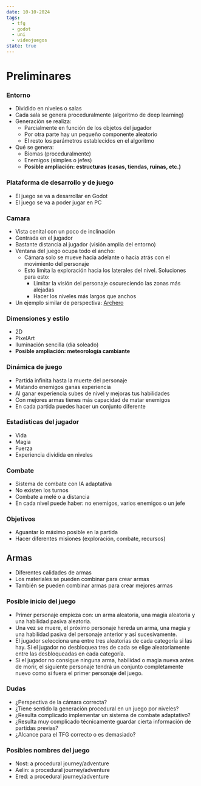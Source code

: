 ```yaml
---
date: 10-10-2024
tags:
  - tfg
  - godot
  - uni
  - videojuegos
state: true
---
```

# Preliminares

### Entorno
- Dividido en niveles o salas
- Cada sala se genera proceduralmente (algoritmo de deep learning)
- Generación se realiza:
	- Parcialmente en función de los objetos del jugador
	- Por otra parte hay un pequeño componente aleatorio
	- El resto los parámetros establecidos en el algoritmo
- Qué se genera:
	- Biomas (proceduralmente)
	- Enemigos (simples o jefes)
	- **Posible ampliación: estructuras (casas, tiendas, ruinas, etc.)**

### Plataforma de desarrollo y de juego
- El juego se va a desarrollar en Godot
- El juego se va a poder jugar en PC
### Camara
- Vista cenital con un poco de inclinación 
- Centrada en el jugador
- Bastante distancia al jugador (visión amplia del entorno)
- Ventana del juego ocupa todo el ancho:
	- Cámara solo se mueve hacia adelante o hacia atrás con el movimiento del personaje
	- Esto limita la exploración hacia los laterales del nivel. Soluciones para esto:
		- Limitar la visión del personaje oscureciendo las zonas más alejadas
		- Hacer los niveles más largos que anchos
- Un ejemplo similar de perspectiva: [Archero](https://www.youtube.com/watch?v=4LRdw8LCCkU)

### Dimensiones y estilo
- 2D
- PixelArt
- Iluminación sencilla (día soleado)
- **Posible ampliación: meteorología cambiante**

### Dinámica de juego
- Partida infinita hasta la muerte del personaje
- Matando enemigos ganas experiencia
- Al ganar experiencia subes de nivel y mejoras tus habilidades
- Con mejores armas tienes más capacidad de matar enemigos
- En cada partida puedes hacer un conjunto diferente

### Estadísticas del jugador
- Vida
- Magia
- Fuerza
- Experiencia dividida en niveles

### Combate
- Sistema de combate con IA adaptativa
- No existen los turnos
- Combate a melé o a distancia
- En cada nivel puede haber: no enemigos, varios enemigos o un jefe

### Objetivos
- Aguantar lo máximo posible en la partida
- Hacer diferentes misiones (exploración, combate, recursos)

## Armas
- Diferentes calidades de armas
- Los materiales se pueden combinar para crear armas
- También se pueden combinar armas para crear mejores armas

### Posible inicio del juego
- Primer personaje empieza con: un arma aleatoria, una magia aleatoria y una habilidad pasiva aleatoria.
- Una vez se muere, el próximo personaje hereda un arma, una magia y una habilidad pasiva del personaje anterior y así sucesivamente.
- El jugador selecciona una entre tres aleatorias de cada categoría si las hay. Si el jugador no desbloquea tres de cada se elige aleatoriamente entre las desbloqueadas en cada categoría.
- Si el jugador no consigue ninguna arma, habilidad o magia nueva antes de morir, el siguiente personaje tendrá un conjunto completamente nuevo como si fuera el primer personaje del juego.

### Dudas
- ¿Perspectiva de la cámara correcta?
- ¿Tiene sentido la generación procedural en un juego por niveles?
- ¿Resulta complicado implementar un sistema de combate adaptativo?
- ¿Resulta muy complicado técnicamente guardar cierta información de partidas previas?
- ¿Alcance para el TFG correcto o es demasiado?

### Posibles nombres del juego
- Nost: a procedural journey/adventure
- Aelin: a procedural journey/adventure
- Ered: a procedural journey/adventure
